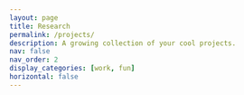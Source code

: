 ```yaml
---
layout: page
title: Research
permalink: /projects/
description: A growing collection of your cool projects.
nav: false
nav_order: 2
display_categories: [work, fun]
horizontal: false
---
```



